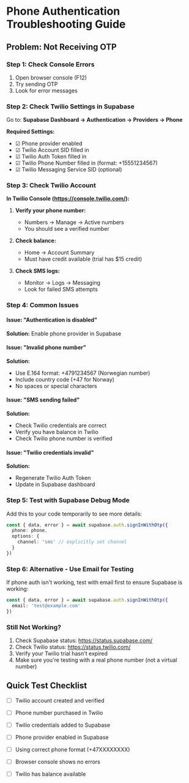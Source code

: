 # Phone Authentication Troubleshooting Guide

## Problem: Not Receiving OTP

### Step 1: Check Console Errors
1. Open browser console (F12)
2. Try sending OTP
3. Look for error messages

### Step 2: Check Twilio Settings in Supabase

Go to: **Supabase Dashboard → Authentication → Providers → Phone**

**Required Settings:**
- ☑ Phone provider enabled
- ☑ Twilio Account SID filled in
- ☑ Twilio Auth Token filled in  
- ☑ Twilio Phone Number filled in (format: +15551234567)
- ☑ Twilio Messaging Service SID (optional)

### Step 3: Check Twilio Account

**In Twilio Console (https://console.twilio.com/):**

1. **Verify your phone number:**
   - Numbers → Manage → Active numbers
   - You should see a verified number

2. **Check balance:**
   - Home → Account Summary
   - Must have credit available (trial has $15 credit)

3. **Check SMS logs:**
   - Monitor → Logs → Messaging
   - Look for failed SMS attempts

### Step 4: Common Issues

#### Issue: "Authentication is disabled"
**Solution:** Enable phone provider in Supabase

#### Issue: "Invalid phone number"
**Solution:** 
- Use E.164 format: +4791234567 (Norwegian number)
- Include country code (+47 for Norway)
- No spaces or special characters

#### Issue: "SMS sending failed"
**Solution:**
- Check Twilio credentials are correct
- Verify you have balance in Twilio
- Check Twilio phone number is verified

#### Issue: "Twilio credentials invalid"
**Solution:**
- Regenerate Twilio Auth Token
- Update in Supabase dashboard

### Step 5: Test with Supabase Debug Mode

Add this to your code temporarily to see more details:

```typescript
const { data, error } = await supabase.auth.signInWithOtp({
  phone: phone,
  options: {
    channel: 'sms' // explicitly set channel
  }
})
```

### Step 6: Alternative - Use Email for Testing

If phone auth isn't working, test with email first to ensure Supabase is working:

```typescript
const { data, error } = await supabase.auth.signInWithOtp({
  email: 'test@example.com'
})
```

### Still Not Working?

1. Check Supabase status: https://status.supabase.com/
2. Check Twilio status: https://status.twilio.com/
3. Verify your Twilio trial hasn't expired
4. Make sure you're testing with a real phone number (not a virtual number)

## Quick Test Checklist

- [ ] Twilio account created and verified
- [ ] Phone number purchased in Twilio
- [ ] Twilio credentials added to Supabase
- [ ] Phone provider enabled in Supabase
- [ ] Using correct phone format (+47XXXXXXXX)
- [ ] Browser console shows no errors
- [ ] Twilio has balance available


